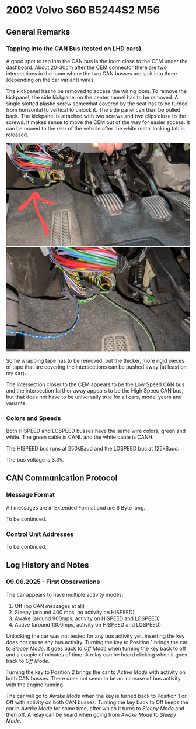 # 2002 Volvo S60 B5244S2 M56

## General Remarks

### Tapping into the CAN Bus (tested on LHD cars)

A good spot to tap into the CAN bus is the loom close to the CEM under the dashboard.
About 20-30cm after the CEM connector there are two intersections in the loom where the
two CAN busses are split into three (depending on the car variant) wires.

The kickpanel has to be removed to access the wiring loom. To remove the kickpanel, the
side kickpanel on the center tunnel has to be removed. A single slotted plastic screw
somewhat covered by the seat has to be turned from horizontal to vertical to unlock it.
The side panel can than be pulled back. The kickpanel is attached with two screws and
two clips close to the screws.
It makes sense to move the CEM out of the way for easier access. It can be moved to
the rear of the vehicle after the white metal locking tab is released.

<picture>
  <img src="Pictures/CEM Wire Loom Intersections.jpg" alt="CEM Wire Loom Intersections">
</picture>

<picture>
  <img src="Pictures/CEM Wire Loom Tapped.jpg" alt="CEM Wire Loom with cables attached">
</picture>

Some wrapping tape has to be removed, but the thicker, more rigid pieces of tape
that are covering the intersections can be pushed away (at least on my car).

The intersection closer to the CEM appears to be the Low Speed CAN bus and the
intersection farther away appears to be the High Speec CAN bus, but that does not have
to be universally true for all cars, model years and variants.

### Colors and Speeds

Both HISPEED and LOSPEED busses have the same wire colors, green and white.
The green cable is CANL and the white cable is CANH.

The HISPEED bus runs at 250kBaud and the LOSPEED bus at 125kBaud.

The bus voltage is 3.3V.

## CAN Communication Protocol

### Message Format

All messages are in Extended Format and are 8 Byte long.

To be continued.

### Control Unit Addresses

To be continued.


## Log History and Notes

### 09.06.2025 - First Observations

The car appears to have multiple activity modes:
1) Off (no CAN messages at all)
2) Sleepy (around 400 mps, no activity on HISPEED)
3) Awake (around 900mps, activity on HISPEED and LOSPEED)
4) Active (around 1300mps, activity on HISPEED and LOSPEED)

Unlocking the car was not tested for any bus activity yet.
Inserting the key does not cause any bus activity.
Turning the key to Position 1 brings the car to *Sleepy Mode*. It goes back to *Off Mode*
when turning the key back to off and a couple of minutes of time.
A relay can be heard clicking when it goes back to *Off Mode*.

Turning the key to Position 2 brings the car to *Active Mode* with
activity on both CAN busses. There does
not seem to be an increase of bus activity with the engine running.

The car will go to *Awake Mode* when the key is turned back to Position 1 or Off
with activity on both CAN busses. Turning the key back to Off keeps the car
in *Awake Mode* for some time, after which it turns to *Sleepy Mode* and then off.
A relay can be heard when going from *Awake Mode* to *Sleepy Mode*.

